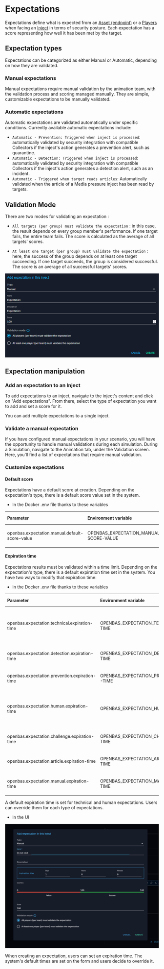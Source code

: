 # Expectations

Expectations define what is expected from an [Asset (endpoint)](assets.md) or
a [Players](teams_and_players_and_organizations.md#players-section) when facing an [Inject](injects.md) in terms of
security posture. Each expectation has a score representing how well it has been met by the target.

## Expectation types

Expectations can be categorized as either Manual or Automatic, depending on how they are validated.

### Manual expectations

Manual expectations require manual validation by the animation team, with the validation process and scoring managed
manually. They are simple, customizable expectations to be manually validated.
### Automatic expectations

Automatic expectations are validated automatically under specific conditions. Currently available automatic expectations
include:

- `Automatic - Prevention: Triggered when inject is processed`: automatically validated by security integration with
  compatible Collectors if the inject's action generates a prevention alert, such as quarantine.
- `Automatic - Detection: Triggered when inject is processed`: automatically validated by security integration with
  compatible Collectors if the inject's action generates a detection alert, such as an incident.
- `Automatic - Triggered when target reads articles`: Automatically validated when the article of a Media pressure inject
  has been read by targets.

## Validation Mode

There are two modes for validating an expectation :

- `All targets (per group) must validate the expectation` : in this case, the result depends on every group member's performance. If one target fails, the entire team fails. The score is calculated as the average of all targets' scores.

- `At least one target (per group) must validate the expectation` : here, the success of the group depends on at least one target succeeding. If one target succeeds, the group is considered successful. The score is an average of all successful targets' scores.

![Validation mode](assets/validation_mode.png)

## Expectation manipulation

### Add an expectation to an Inject

To add expectations to an inject, navigate to the inject's content and click on "Add expectations". From there, select
the type of expectation you want to add and set a score for it.

You can add multiple expectations to a single inject.

<!-- screenshot -->

### Validate a manual expectation

If you have configured manual expectations in your scenario, you will have the opportunity to handle manual validations
during each simulation. During a Simulation, navigate to the Animation tab, under the Validation screen. Here, you'll
find a list of expectations that require manual validation.

<!-- screenshot of the screen populated with manual validation to perform -->

### Customize expectations

#### Default score

Expectations have a default score at creation. Depending on the expectation's type, there is a default
score value set in the system.

- In the Docker .env file thanks to these variables

| Parameter                                      | Environment variable                           | Default value | Description                                                         |
|:-----------------------------------------------|:-----------------------------------------------|:--------------|:--------------------------------------------------------------------|
| openbas.expectation.manual.default-score-value | OPENBAS_EXPECTATION_MANUAL_DEFAULT-SCORE-VALUE | 50            | Default score value for manual expectation                     |


#### Expiration time

Expectations results must be validated within a time limit. Depending on the expectation's type, there is a default
expiration time set in the system. You have two ways to modify that expiration time:

- In the Docker .env file thanks to these variables

| Parameter                                      | Environment variable                           | Default value | Description                                                         |
|:-----------------------------------------------|:-----------------------------------------------|:--------------|:--------------------------------------------------------------------|
| openbas.expectation.technical.expiration-time  | OPENBAS_EXPECTATION_TECHNICAL_EXPIRATION-TIME  | 21600         | Expiration time for Technical expectation (detection & prevention)  |
| openbas.expectation.detection.expiration-time  | OPENBAS_EXPECTATION_DETECTION_EXPIRATION-TIME  | 21600         | Expiration time for detection expectation                           |
| openbas.expectation.prevention.expiration-time | OPENBAS_EXPECTATION_PREVENTION_EXPIRATION-TIME | 21600         | Expiration time for prevention expectation                          |
| openbas.expectation.human.expiration-time      | OPENBAS_EXPECTATION_HUMAN_EXPIRATION-TIME      | 86400         | Expiration time for human expectation (manual, challenge & article) |
| openbas.expectation.challenge.expiration-time  | OPENBAS_EXPECTATION_CHALLENGE_EXPIRATION-TIME  | 86400         | Expiration time for challenge expectation                           |
| openbas.expectation.article.expiration-time    | OPENBAS_EXPECTATION_ARTICLE_EXPIRATION-TIME    | 86400         | Expiration time for article expectation                             |
| openbas.expectation.manual.expiration-time     | OPENBAS_EXPECTATION_MANUAL_EXPIRATION-TIME     | 86400         | Expiration time for manual expectation                              |

A default expiration time is set for technical and human expectations. Users can override them for each type of
expectations.

- In the UI

![Customize expiration time in UI](assets/expectation_customize_expiration_time.png)

When creating an expectation, users can set an expiration time. The system's default times are set on the form and users
decide to override it.
